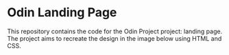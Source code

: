 # Odin Landing Page

This repository contains the code for the Odin Project project: landing page. The project
aims to recreate the design in the image below using HTML and CSS.

